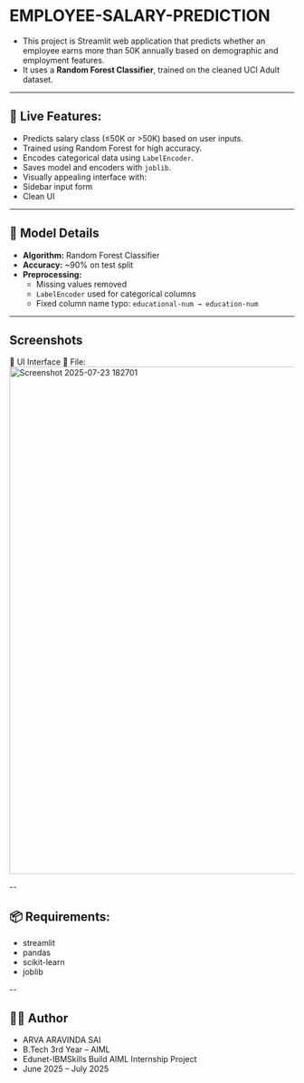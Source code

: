 # EMPLOYEE-SALARY-PREDICTION

 - This project is Streamlit web application that predicts whether an employee earns more than 50K annually based on demographic and employment features.
 - It uses a **Random Forest Classifier**, trained on the cleaned UCI Adult dataset.
------


## 🚀 Live Features:

-  Predicts salary class (≤50K or >50K) based on user inputs.
-  Trained using Random Forest for high accuracy.
-  Encodes categorical data using `LabelEncoder`.
-  Saves model and encoders with `joblib`.
-  Visually appealing interface with:
-  Sidebar input form
-  Clean UI

---

## 🧠 Model Details

- **Algorithm:** Random Forest Classifier
- **Accuracy:** ~90% on test split
- **Preprocessing:**
  - Missing values removed
  - `LabelEncoder` used for categorical columns
  - Fixed column name typo: `educational-num → education-num`

----

## Screenshots
🔘 UI Interface
📍 File: <img width="1914" height="895" alt="Screenshot 2025-07-23 182701" src="https://github.com/user-attachments/assets/d8a0b29b-ab94-4ad0-9c32-ab920f957b00" />

--
## 📦 Requirements:
- streamlit
- pandas
- scikit-learn
- joblib

--

## 👩‍💻 Author
- ARVA ARAVINDA SAI
- B.Tech 3rd Year – AIML
- Edunet-IBMSkills Build AIML Internship Project
- June 2025 – July 2025
